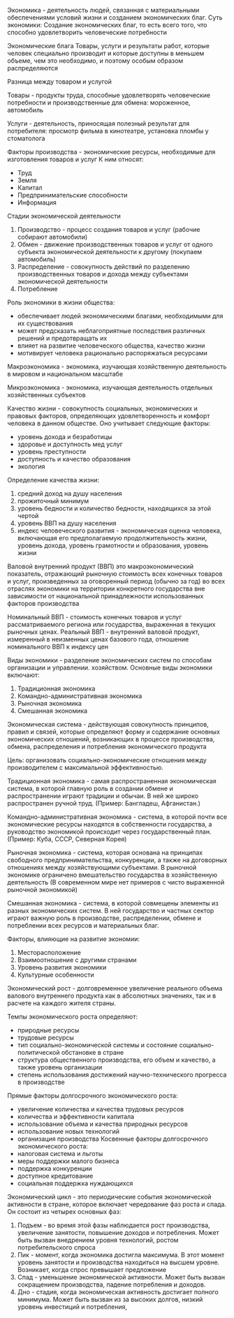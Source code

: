 
Экономика - деятельность людей, связанная с материальными обеспечениями условий жизни и созданием экономических благ.
Суть экономики:
Создание экономических благ, то есть всего того, что способно удовлетворить человеческие потребности

Экономические блага
Товары, услуги и результаты работ, которые человек специально производит и которые доступны в меньшем объеме, чем это необходимо, и поэтому особым образом распределяются

Разница между товаром и услугой

Товары - продукты труда, способные удовлетворять человеческие потребности и производственные для обмена: мороженное, автомобиль

Услуги - деятельность, приносящая полезный результат для потребителя: просмотр фильма в кинотеатре, установка пломбы у стоматолога

Факторы производства - экономические ресурсы, необходимые для изготовления товаров и услуг
К ним относят:
- Труд
- Земля
- Капитал
- Предпринимательские способности
- Информация

Стадии экономической деятельности

1. Производство - процесс создания товаров и услуг (рабочие собирают автомобили)
2. Обмен - движение производственных товаров и услуг от одного субъекта экономической деятельности к другому (покупаем автомобиль)
3. Распределение - совокупность действий по разделению производственных товаров и дохода между субъектами экономической деятельности 
4. Потребление

Роль экономики в жизни общества:
- обеспечивает людей экономическими благами, необходимыми для их существования
- может предсказать неблагоприятные последствия различных решений и предотвращать их
- влияет на развитие человеческого общества, качество жизни
- мотивирует человека рационально распоряжаться ресурсами


Макроэкономика - экономика, изучающая хозяйственную деятельность в мировом и национальном масштабе

Микроэкономика - экономика, изучающая деятельность отдельных хозяйственных субъектов

Качество жизни - совокупность социальных, экономических и правовых факторов, определяющих удовлетворенность и комфорт человека в данном обществе. 
Оно учитывает следующие факторы:
- уровень дохода и безработицы
- здоровье и доступность мед услуг
- уровень преступности
- доступность и качество образования
- экология

Определение качества жизни:
1. средний доход на душу населения
2. прожиточный минимум
3. уровень бедности и количество бедности, находящихся за этой чертой
4. уровень ВВП на душу населения
5. индекс человеческого развития - экономическая оценка человека, включающая его предполагаемую продолжительность жизни, уровень дохода, уровень грамотности и образования, уровень жизни

Валовой внутренний продукт (ВВП)
это макроэкономический показатель, отражающий рыночную стоимость всех конечных товаров и услуг, произведенных за оговоренный период (обычно за год) во всех отраслях экономики на территории конкретного государства вне зависимости от национальной принадлежности использованных факторов производства

Номинальный ВВП - стоимость конечных товаров и услуг рассматриваемого региона или государства, выраженная в текущих рыночных ценах.
Реальный ВВП - внутренний валовой продукт, измеренный в неизменных ценах базового года, отношение номинального ВВП к индексу цен


Виды экономики - разделение экономических систем по способам организации и управлении. хозяйством. Основные виды экономики включают:
1. Традиционная экономика
2. Командно-административная экономика
3. Рыночная экономика
4. Смешанная экономика

Экономическая система - действующая совокупность принципов, правил и связей, которые определяют форму и содержание основных экономических отношений, возникающих в процессе производства, обмена, распределения и потребления экономического продукта

Цель: организовать социально-экономические отношения между производителем с максимальной эффективностью.

Традиционная экономика - самая распространенная экономическая система, в которой главную роль в создании обмене и распространении играют традиции и обычаи. В ней же широко распространен ручной труд. (Пример: Бангладеш, Афганистан.)

Командно-административная экономика - система, в которой почти все экономические ресурсы находятся в собственности государства, а руководство экономикой происходит через государственный план. (Пример: Куба, СССР, Северная Корея)

Рыночная экономика - система, которая основана на принципах свободного предпринимательства, конкуренции, а также на договорных отношениях между хозяйствующими субъектами. В рыночной экономике ограничено вмешательство государства в хозяйственную деятельность (В современном мире нет примеров с чисто выраженной рыночной экономикой)

Смешанная экономика - система, в которой совмещены элементы из разных экономических систем. В ней государство и частных сектор играют важную роль в производстве, распределении, обмене и потреблении всех ресурсов и материальных благ.


Факторы, влияющие на развитие экономии:
1. Месторасположение
2. Взаимоотношение с другими странами
3. Уровень развития экономики
4. Культурные особенности

Экономический рост - долговременное увеличение реального объема валового внутреннего продукта как в абсолютных значениях, так и в расчете на каждого жителя страны.

Темпы экономического роста определяют: 
- природные ресурсы
- трудовые ресурсы
- тип социально-экономической системы и состояние социально-политической обстановке в стране
- структура общественного производства, его объем и качество, а также уровень организации
- степень использования достижений научно-технического прогресса в производстве

Прямые факторы долгосрочного экономического роста:
- увеличение количества и качества трудовых ресурсов
- количества и эффективности капитала
- использование объема и качества природных ресурсов
- использование новых технологий
- организация производства
Косвенные факторы долгосрочного экономического роста:
- налоговая система и льготы
- меры поддержки малого бизнеса
- поддержка конкуренции
- доступное кредитование
- социальная поддержка нуждающихся

Экономический цикл - это периодические события экономической активности в стране, которое включает чередование фаз роста и спада. Он состоит из четырех основных фаз:

1. Подъем - во время этой фазы наблюдается рост производства, увеличение занятости, повышение доходов и потребления. Может быть вызван внедрением уровня технологий, ростом потребительского спроса
2. Пик - момент, когда экономика достигла максимума. В этот момент уровень занятости и производства находиться на высшем уровне. Возникает, когда спрос превышает предложение
3. Спад - уменьшение экономической активности. Может быть вызван сокращением производства, падение потребления и доходов. 
4. Дно - стадия, когда экономическая активность достигает полного минимума. Может быть вызван из за высоких долгов, низкий уровень инвестиций и потребления,
